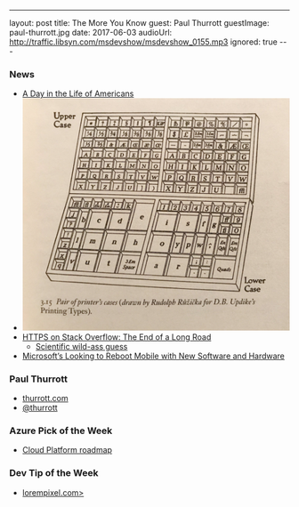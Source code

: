 ---
layout: post
title: The More You Know
guest: Paul Thurrott
guestImage: paul-thurrott.jpg
date: 2017-06-03
audioUrl: http://traffic.libsyn.com/msdevshow/msdevshow_0155.mp3
ignored: true
--- 

### News

 - [A Day in the Life of Americans](https://flowingdata.com/2015/12/15/a-day-in-the-life-of-americans/)
 - ![Case Case](case.jpg)
 - [HTTPS on Stack Overflow: The End of a Long Road](https://nickcraver.com/blog/2017/05/22/https-on-stack-overflow/)
   - [Scientific wild-ass guess](https://en.wikipedia.org/wiki/Scientific_wild-ass_guess) 
 - [Microsoft’s Looking to Reboot Mobile with New Software and Hardware](https://www.thurrott.com/mobile/117153/microsofts-looking-reboot-mobile-new-software-hardware)
 
### Paul Thurrott

 - [thurrott.com](https://www.thurrott.com)
 - [@thurrott](https://twitter.com/thurrott)

### Azure Pick of the Week

 - [Cloud Platform roadmap](https://www.microsoft.com/en-us/cloud-platform/roadmap-recently-available)

### Dev Tip of the Week

 - [lorempixel.com>](http://lorempixel.com/)